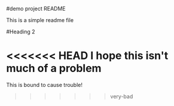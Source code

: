 #demo project README

This is a simple readme file

#Heading 2

<<<<<<< HEAD
I hope this isn't much of a problem
=======
This is bound to cause trouble!
>>>>>>> very-bad
